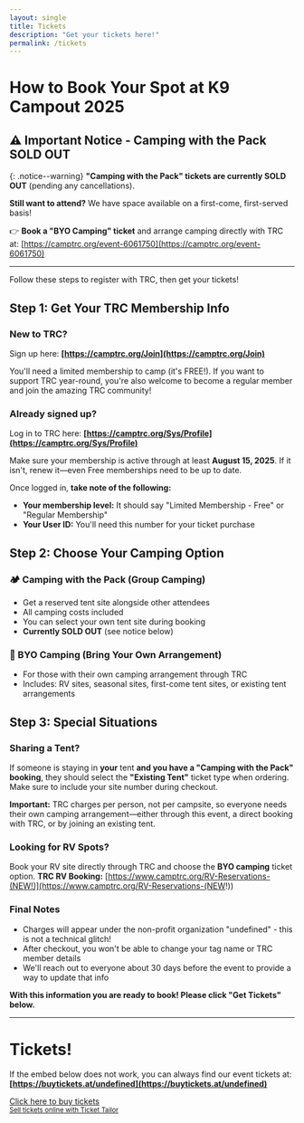 ```yaml
---
layout: single
title: Tickets
description: "Get your tickets here!"
permalink: /tickets
---
```


# How to Book Your Spot at K9 Campout 2025

## ⚠️ Important Notice - Camping with the Pack SOLD OUT

{: .notice--warning}
**"Camping with the Pack" tickets are currently SOLD OUT** (pending any cancellations). 

**Still want to attend?** We have space available on a first-come, first-served basis! 

👉 **Book a "BYO Camping" ticket** and arrange camping directly with TRC at: [https://camptrc.org/event-6061750](https://camptrc.org/event-6061750)

---

Follow these steps to register with TRC, then get your tickets!

## Step 1: Get Your TRC Membership Info

### New to TRC? 
Sign up here: **[https://camptrc.org/Join](https://camptrc.org/Join)**

You'll need a limited membership to camp (it's FREE!). If you want to support TRC year-round, you're also welcome to become a regular member and join the amazing TRC community!

### Already signed up? 
Log in to TRC here: **[https://camptrc.org/Sys/Profile](https://camptrc.org/Sys/Profile)**

Make sure your membership is active through at least **August 15, 2025**. If it isn't, renew it—even Free memberships need to be up to date.

Once logged in, **take note of the following:**
- **Your membership level:** It should say "Limited Membership - Free" or "Regular Membership"
- **Your User ID:** You'll need this number for your ticket purchase

## Step 2: Choose Your Camping Option

### 🏕️ Camping with the Pack (Group Camping)
- Get a reserved tent site alongside other attendees
- All camping costs included
- You can select your own tent site during booking
- **Currently SOLD OUT** (see notice below)

### 🚐 BYO Camping (Bring Your Own Arrangement)
- For those with their own camping arrangement through TRC
- Includes: RV sites, seasonal sites, first-come tent sites, or existing tent arrangements

## Step 3: Special Situations

### Sharing a Tent?
If someone is staying in **your** tent **and you have a "Camping with the Pack" booking**, they should select the **"Existing Tent"** ticket type when ordering. Make sure to include your site number during checkout.

**Important:** TRC charges per person, not per campsite, so everyone needs their own camping arrangement—either through this event, a direct booking with TRC, or by joining an existing tent.

### Looking for RV Spots?
Book your RV site directly through TRC and choose the **BYO camping** ticket option.
**TRC RV Booking:** [https://www.camptrc.org/RV-Reservations-(NEW!)](https://www.camptrc.org/RV-Reservations-(NEW!))

### Final Notes
- Charges will appear under the non-profit organization "undefined" - this is not a technical glitch!
- After checkout, you won't be able to change your tag name or TRC member details
- We'll reach out to everyone about 30 days before the event to provide a way to update that info

**With this information you are ready to book! Please click "Get Tickets" below.**


---

# Tickets!

If the embed below does not work, you can always find our event tickets at: **[https://buytickets.at/undefined](https://buytickets.at/undefined)**

<!-- Ticket Tailor Widget. Paste this into your website where you want the widget to appear. Do not change the code or the widget may not work properly. -->
<div class="tt-widget"><div class="tt-widget-fallback"><p><a href="https://www.tickettailor.com/checkout/new-session/id/5521543/chk/2dc2/" target="_blank">Click here to buy tickets</a><br /><small><a href="https://www.tickettailor.com?rf=wdg_233975" class="tt-widget-powered">Sell tickets online with Ticket Tailor</a></small></p></div><script src="https://cdn.tickettailor.com/js/widgets/min/widget.js" data-url="https://www.tickettailor.com/checkout/new-session/id/5521543/chk/2dc2/" data-type="inline" data-inline-minimal="true" data-inline-show-logo="false" data-inline-bg-fill="false" data-inline-inherit-ref-from-url-param="" data-inline-ref=""></script></div><!-- End of Ticket Tailor Widget -->

